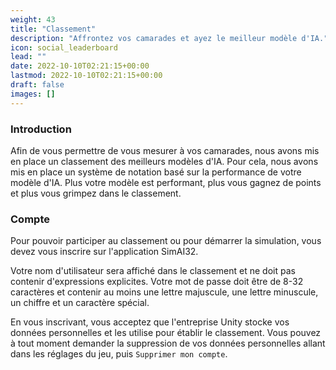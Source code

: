 ```yaml
---
weight: 43
title: "Classement"
description: "Affrontez vos camarades et ayez le meilleur modèle d'IA."
icon: social_leaderboard
lead: ""
date: 2022-10-10T02:21:15+00:00
lastmod: 2022-10-10T02:21:15+00:00
draft: false
images: []
---
```


### Introduction

Afin de vous permettre de vous mesurer à vos camarades, nous avons mis en place un classement des meilleurs modèles d'IA. Pour cela, nous avons mis en place un système de notation basé sur la performance de votre modèle d'IA. Plus votre modèle est performant, plus vous gagnez de points et plus vous grimpez dans le classement.

### Compte

Pour pouvoir participer au classement ou pour démarrer la simulation, vous devez vous inscrire sur l'application SimAI32. 

Votre nom d'utilisateur sera affiché dans le classement et ne doit pas contenir d'expressions explicites.
Votre mot de passe doit être de 8-32 caractères et contenir au moins une lettre majuscule, une lettre minuscule, un chiffre et un caractère spécial.

En vous inscrivant, vous acceptez que l'entreprise Unity stocke vos données personnelles et les utilise pour établir le classement. Vous pouvez à tout moment demander la suppression de vos données personnelles allant dans les réglages du jeu, puis `Supprimer mon compte`.